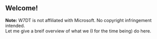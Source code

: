 ## Welcome!
**Note:** W7DT is not affiliated with Microsoft. No copyright infringement intended.  
Let me give a breif overview of what we (I for the time being) do here.
